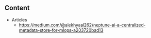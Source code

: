 ## Content ##

- Articles
  - https://medium.com/@alekhyaal262/neptune-ai-a-centralized-metadata-store-for-mlops-a203720bad13
